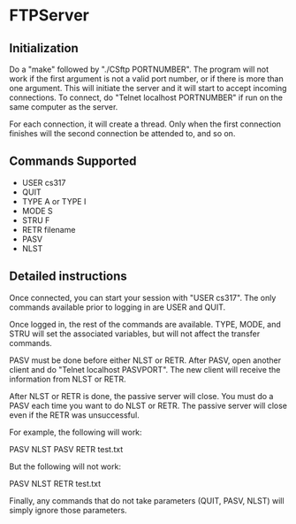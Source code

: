 # FTPServer
## Initialization ##
Do a "make" followed by "./CSftp PORTNUMBER".
The program will not work if the first argument is not a valid port number,
or if there is more than one argument. 
This will initiate the server and it will start to accept incoming connections. 
To connect, do "Telnet localhost PORTNUMBER" if run on the same computer as the server.

For each connection, it will create a thread. 
Only when the first connection finishes 
will the second connection be attended to, and so on.

## Commands Supported ##
- USER cs317
- QUIT
- TYPE A or TYPE I
- MODE S
- STRU F
- RETR filename
- PASV
- NLST

## Detailed instructions ##
Once connected, you can start your session with "USER cs317".
The only commands available prior to logging in are USER and QUIT.

Once logged in, the rest of the commands are available.
TYPE, MODE, and STRU will set the associated variables,
but will not affect the transfer commands.

PASV must be done before either NLST or RETR.
After PASV, open another client and do "Telnet localhost PASVPORT".
The new client will receive the information from NLST or RETR.

After NLST or RETR is done, the passive server will close.
You must do a PASV each time you want to do NLST or RETR.
The passive server will close even if the RETR was unsuccessful.

For example, the following will work:

PASV
NLST
PASV
RETR test.txt

But the following will not work:

PASV
NLST
RETR test.txt

Finally, any commands that do not take parameters (QUIT, PASV, NLST) 
will simply ignore those parameters.
